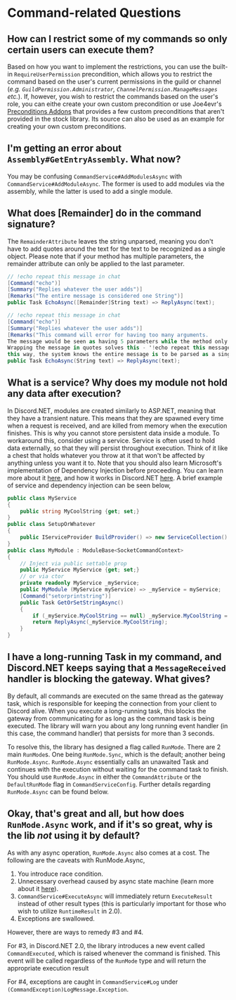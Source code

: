 # Command-related Questions

## How can I restrict some of my commands so only certain users can execute them?

   Based on how you want to implement the restrictions, you can use the built-in `RequireUserPermission` precondition, which allows you to restrict the command based on the user's current permissions in the guild or channel (*e.g. `GuildPermission.Administrator`, `ChannelPermission.ManageMessages` etc.*). 
   If, however, you wish to restrict the commands based on the user's role, you can eithe create your own custom precondition or use Joe4evr's [Preconditions Addons](https://github.com/Joe4evr/Discord.Addons/tree/master/src/Discord.Addons.Preconditions) that provides a few custom preconditions that aren't provided in the stock library. Its source can also be used as an example for creating your own custom preconditions.

  
## I'm getting an error about `Assembly#GetEntryAssembly`. What now?

   You may be confusing `CommandService#AddModulesAsync` with `CommandService#AddModuleAsync`. The former is used to add modules via the assembly, while the latter is used to add a single module.


## What does [Remainder] do in the command signature?

   The `RemainderAttribute` leaves the string unparsed, meaning you don't have to add quotes around the text for the text to be recognized as a single object. Please note that if your method has multiple parameters, the remainder attribute can only be applied to the last parameter.
   ```cs
   // !echo repeat this message in chat
   [Command("echo")]
   [Summary("Replies whatever the user adds")]
   [Remarks("The entire message is considered one String")]
   public Task EchoAsync([Remainder]String text) => ReplyAsync(text);  
   
   // !echo repeat this message in chat
   [Command("echo")]
   [Summary("Replies whatever the user adds")]
   [Remarks("This command will error for having too many arguments.  
   The message would be seen as having 5 parameters while the method only accepts one.  
   Wrapping the message in quotes solves this - '!echo repeat this message in chat' -  
   this way, the system knows the entire message is to be parsed as a single String")]
   public Task EchoAsync(String text) => ReplyAsync(text);
   ```  
   
## What is a service? Why does my module not hold any data after execution?

   In Discord.NET, modules are created similarly to ASP.NET, meaning that they have a transient nature. This means that they are spawned every time when a request is received, and are killed from memory when the execution finishes. This is why you cannot store persistent data inside a module. To workaround this, consider using a service. Service is often used to hold data externally, so that they will persist throughout execution. Think of it like a chest that holds whatever you throw at it that won't be affected by anything unless you want it to. Note that you should also learn Microsoft's implementation of Dependency Injection before proceeding. You can learn more about it [here](https://docs.microsoft.com/en-us/aspnet/core/fundamentals/dependency-injection), and how it works in Discord.NET [here](https://discord.foxbot.me/latest/guides/commands/commands.html#usage-in-modules). A brief example of service and dependency injection can be seen below,
   
```cs
public class MyService
{
    public string MyCoolString {get; set;}
}
public class SetupOrWhatever
{
    public IServiceProvider BuildProvider() => new ServiceCollection().AddSingleton<MyService>().BuildServiceProvider();
}
public class MyModule : ModuleBase<SocketCommandContext>
{
    // Inject via public settable prop
    public MyService MyService {get; set;}
    // or via ctor
    private readonly MyService _myService;
    public MyModule (MyService myService) => _myService = myService;
    [Command("setorprintstring")]
    public Task GetOrSetStringAsync()
    {
        if (_myService.MyCoolString == null) _myService.MyCoolString = "ya boi";
        return ReplyAsync(_myService.MyCoolString);
    }
}
```
 
## I have a long-running Task in my command, and Discord.NET keeps saying that a `MessageReceived` handler is blocking the gateway. What gives?

  By default, all commands are executed on the same thread as the gateway task, which is responsible for keeping the connection from your client to Discord alive. When you execute a long-running task, this blocks the gateway from communicating for as long as the command task is being executed. The library will warn you about any long running event handler (in this case, the command handler) that persists for more than 3 seconds. 
  
  To resolve this, the library has designed a flag called `RunMode`. There are 2 main `RunMode`s. One being `RunMode.Sync`, which is the default; another being `RunMode.Async`. `RunMode.Async` essentially calls an unawaited Task and continues with the execution without waiting for the command task to finish. You should use `RunMode.Async` in either the `CommandAttribute` or the `DefaultRunMode` flag in `CommandServiceConfig`. Further details regarding `RunMode.Async` can be found below.
  
## Okay, that's great and all, but how does `RunMode.Async` work, and if it's so great, why is the lib *not* using it by default?

  As with any async operation, `RunMode.Async` also comes at a cost. The following are the caveats with RunMode.Async,
  1) You introduce race condition.
  2) Unnecessary overhead caused by async state machine (learn more about it [here](https://www.red-gate.com/simple-talk/dotnet/net-tools/c-async-what-is-it-and-how-does-it-work/)).
  3) `CommandService#ExecuteAsync` will immediately return `ExecuteResult` instead of other result types (this is particularly important for those who wish to utilize `RuntimeResult` in 2.0).
  4) Exceptions are swallowed.
  
  However, there are ways to remedy #3 and #4.
  
  For #3, in Discord.NET 2.0, the library introduces a new event called `CommandExecuted`, which is raised whenever the command is finished. This event will be called regardless of the `RunMode` type and will return the appropriate execution result
  
  For #4, exceptions are caught in `CommandService#Log` under `(CommandException)LogMessage.Exception`.